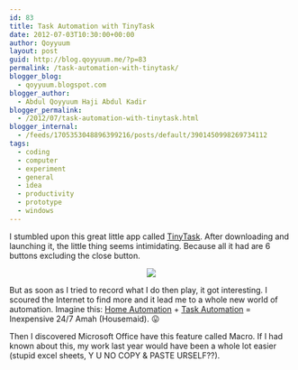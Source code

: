 ```yaml
---
id: 83
title: Task Automation with TinyTask
date: 2012-07-03T10:30:00+00:00
author: Qoyyuum
layout: post
guid: http://blog.qoyyuum.me/?p=83
permalink: /task-automation-with-tinytask/
blogger_blog:
  - qoyyuum.blogspot.com
blogger_author:
  - Abdul Qoyyuum Haji Abdul Kadir
blogger_permalink:
  - /2012/07/task-automation-with-tinytask.html
blogger_internal:
  - /feeds/1705353048896399216/posts/default/3901450998269734112
tags:
  - coding
  - computer
  - experiment
  - general
  - idea
  - productivity
  - prototype
  - windows
---
```

I stumbled upon this great little app called <a href="http://www.softpedia.com/get/Multimedia/Video/Video-Recording/TinyTask.shtml" target="_blank">TinyTask</a>. After downloading and launching it, the little thing seems intimidating. Because all it had are 6 buttons excluding the close button. 

<div style="clear: both; text-align: center;">
  <a href="http://i2.wp.com/blog.qoyyuum.me/wp-content/uploads/2012/07/Portable-TinyTask_1.png" style="margin-left: 1em; margin-right: 1em;"><img border="0" src="http://i2.wp.com/blog.qoyyuum.me/wp-content/uploads/2012/07/Portable-TinyTask_1.png?resize=320%2C260" data-recalc-dims="1" /></a>
</div>

But as soon as I tried to record what I do then play, it got interesting. I scoured the Internet to find more and it lead me to a whole new world of automation. Imagine this: <a href="http://blog.qoyyuum.me/?p=84" target="_blank">Home Automation</a> + <a href="http://www.vtaskstudio.com/index.php" target="_blank">Task Automation</a> = Inexpensive 24/7 Amah (Housemaid). 😛

Then I discovered Microsoft Office have this feature called Macro. If I had known about this, my work last year would have been a whole lot easier (stupid excel sheets, Y U NO COPY & PASTE URSELF??).